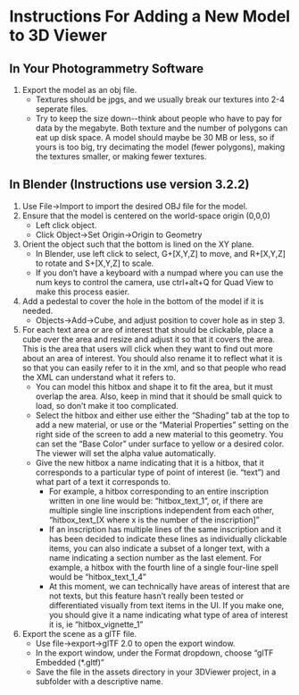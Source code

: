 # Instructions For Adding a New Model to 3D Viewer
## In Your Photogrammetry Software
1. Export the model as an obj file. 
    * Textures should be jpgs, and we usually break our textures into 2-4 seperate files.
    * Try to keep the size down--think about people who have to pay for data by the megabyte. Both texture and the number of polygons can eat up disk space. A          model should maybe be 30 MB or less, so if yours is too big, try decimating the model (fewer polygons), making the textures smaller, or making fewer             textures.
## In Blender (Instructions use version 3.2.2)
1.	Use File->Import to import the desired OBJ file for the model.
2.	Ensure that the model is centered on the world-space origin (0,0,0)
    * Left click object.
    * Click Object->Set Origin->Origin to Geometry
3.	Orient the object such that the bottom is lined on the XY plane.
    * In Blender, use left click to select, G+[X,Y,Z] to move, and R+[X,Y,Z] to rotate and S+[X,Y,Z] to scale.
    * If you don’t have a keyboard with a numpad where you can use the num keys to control the camera, use ctrl+alt+Q for Quad View to make this process easier.
4.	Add a pedestal to cover the hole in the bottom of the model if it is needed. 
    * Objects->Add->Cube, and adjust position to cover hole as in step 3.
5.	For each text area or are of interest that should be clickable, place a cube over the area and resize and adjust it so that it covers the area. This is the area that users will click when they want to find out more about an area of interest. You should also rename it to reflect what it is so that you can easily refer to it in the xml, and so that people who read the XML can understand what it refers to. 
    * You can model this hitbox and shape it to fit the area, but it must overlap the area. Also, keep in mind that it should be small quick to load, so don’t make it too complicated.
    * Select the hitbox and either use either the “Shading” tab at the top to add a new material, or use or the “Material Properties” setting on the right side of the screen to add a new material to this geometry. You can set the “Base Color” under surface to yellow or a desired color. The viewer will set the alpha value automatically.
    * Give the new hitbox a name indicating that it is a hitbox, that it corresponds to a particular type of point of interest (ie. “text”) and what part of a text it corresponds to. 
        - For example, a hitbox corresponding to an entire inscription written in one line would be: “hitbox_text_1”, or, if there are multiple single line inscriptions independent from each other, “hitbox_text_[X where x is the number of the inscription]”
        - If an inscription has multiple lines of the same inscription and it has been decided to indicate these lines as individually clickable items, you can also indicate a subset of a longer text, with a name indicating a section number as the last element. For example, a hitbox with the fourth line of a single four-line spell would be “hitbox_text_1_4”
        - At this moment, we can technically have areas of interest that are not texts, but this feature hasn’t really been tested or differentiated visually from text items in the UI. If you make one, you should give it a name indicating what type of area of interest it is, ie “hitbox_vignette_1”
6. Export the scene as a glTF file.
    * Use file->export->glTF 2.0 to open the export window.
    * In the export window, under the Format dropdown, choose “glTF Embedded (*.gltf)”
    * Save the file in the assets directory in your 3DViewer project, in a subfolder with a descriptive name.
 


